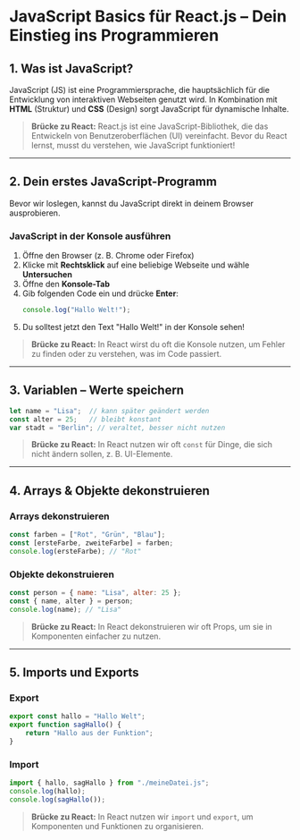 # JavaScript Basics für React.js – Dein Einstieg ins Programmieren

## 1. Was ist JavaScript?
JavaScript (JS) ist eine Programmiersprache, die hauptsächlich für die Entwicklung von interaktiven Webseiten genutzt wird. In Kombination mit **HTML** (Struktur) und **CSS** (Design) sorgt JavaScript für dynamische Inhalte.

> **Brücke zu React:** React.js ist eine JavaScript-Bibliothek, die das Entwickeln von Benutzeroberflächen (UI) vereinfacht. Bevor du React lernst, musst du verstehen, wie JavaScript funktioniert!

---

## 2. Dein erstes JavaScript-Programm
Bevor wir loslegen, kannst du JavaScript direkt in deinem Browser ausprobieren.

### JavaScript in der Konsole ausführen
1. Öffne den Browser (z. B. Chrome oder Firefox)
2. Klicke mit **Rechtsklick** auf eine beliebige Webseite und wähle **Untersuchen**
3. Öffne den **Konsole-Tab**
4. Gib folgenden Code ein und drücke **Enter**:
   ```js
   console.log("Hallo Welt!");
   ```
5. Du solltest jetzt den Text "Hallo Welt!" in der Konsole sehen!

> **Brücke zu React:** In React wirst du oft die Konsole nutzen, um Fehler zu finden oder zu verstehen, was im Code passiert.

---

## 3. Variablen – Werte speichern
```js
let name = "Lisa";  // kann später geändert werden
const alter = 25;   // bleibt konstant
var stadt = "Berlin"; // veraltet, besser nicht nutzen
```

> **Brücke zu React:** In React nutzen wir oft `const` für Dinge, die sich nicht ändern sollen, z. B. UI-Elemente.

---

## 4. Arrays & Objekte dekonstruieren
### Arrays dekonstruieren
```js
const farben = ["Rot", "Grün", "Blau"];
const [ersteFarbe, zweiteFarbe] = farben;
console.log(ersteFarbe); // "Rot"
```

### Objekte dekonstruieren
```js
const person = { name: "Lisa", alter: 25 };
const { name, alter } = person;
console.log(name); // "Lisa"
```

> **Brücke zu React:** In React dekonstruieren wir oft Props, um sie in Komponenten einfacher zu nutzen.

---

## 5. Imports und Exports
### Export
```js
export const hallo = "Hallo Welt";
export function sagHallo() {
    return "Hallo aus der Funktion";
}
```

### Import
```js
import { hallo, sagHallo } from "./meineDatei.js";
console.log(hallo);
console.log(sagHallo());
```

> **Brücke zu React:** In React nutzen wir `import` und `export`, um Komponenten und Funktionen zu organisieren.
